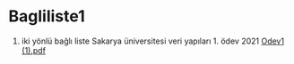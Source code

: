 # Bagliliste1
1. iki yönlü bağlı liste
Sakarya üniversitesi veri yapıları 1. ödev 2021
[Odev1 (1).pdf](https://github.com/BurakOrtakuz/Bagliliste1/files/10803747/Odev1.1.pdf)
